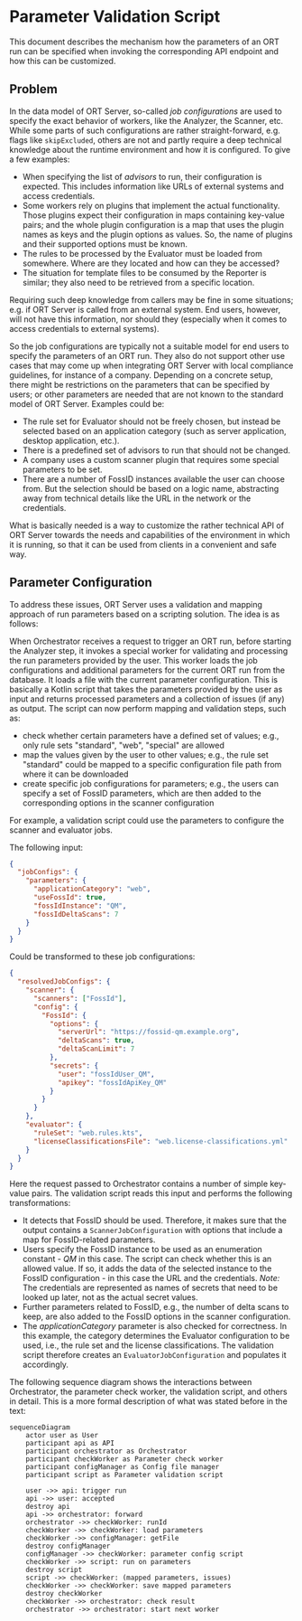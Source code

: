 # Parameter Validation Script

This document describes the mechanism how the parameters of an ORT run can be specified when invoking the corresponding API endpoint and how this can be customized.

## Problem

In the data model of ORT Server, so-called _job configurations_ are used to specify the exact behavior of workers, like the Analyzer, the Scanner, etc. While some parts of such configurations are rather straight-forward, e.g. flags like `skipExcluded`, others are not and partly require a deep technical knowledge about the runtime environment and how it is configured. To give a few examples:

- When specifying the list of _advisors_ to run, their configuration is expected. This includes information like URLs of external systems and access credentials.
- Some workers rely on plugins that implement the actual functionality. Those plugins expect their configuration in maps containing key-value pairs; and the whole plugin configuration is a map that uses the plugin names as keys and the plugin options as values. So, the name of plugins and their supported options must be known.
- The rules to be processed by the Evaluator must be loaded from somewhere. Where are they located and how can they be accessed?
- The situation for template files to be consumed by the Reporter is similar; they also need to be retrieved from a specific location.

Requiring such deep knowledge from callers may be fine in some situations; e.g. if ORT Server is called from an external system. End users, however, will not have this information, nor should they (especially when it comes to access credentials to external systems).

So the job configurations are typically not a suitable model for end users to specify the parameters of an ORT run. They also do not support other use cases that may come up when integrating ORT Server with local compliance guidelines, for instance of a company. Depending on a concrete setup, there might be restrictions on the parameters that can be specified by users; or other parameters are needed that are not known to the standard model of ORT Server. Examples could be:

- The rule set for Evaluator should not be freely chosen, but instead be selected based on an application category (such as server application, desktop application, etc.).
- There is a predefined set of advisors to run that should not be changed.
- A company uses a custom scanner plugin that requires some special parameters to be set.
- There are a number of FossID instances available the user can choose from. But the selection should be based on a logic name, abstracting away from technical details like the URL in the network or the credentials.

What is basically needed is a way to customize the rather technical API of ORT Server towards the needs and capabilities of the environment in which it is running, so that it can be used from clients in a convenient and safe way.

## Parameter Configuration

To address these issues, ORT Server uses a validation and mapping approach of run parameters based on a scripting solution. The idea is as follows:

When Orchestrator receives a request to trigger an ORT run, before starting the Analyzer step, it invokes a special worker for validating and processing the run parameters provided by the user. This worker loads the job configurations and additional parameters for the current ORT run from the database. It loads a file with the current parameter configuration. This is basically a Kotlin script that takes the parameters provided by the user as input and returns processed parameters and a collection of issues (if any) as output. The script can now perform mapping and validation steps, such as:

- check whether certain parameters have a defined set of values; e.g., only rule sets "standard", "web", "special" are allowed
- map the values given by the user to other values; e.g., the rule set "standard" could be mapped to a specific configuration file path from where it can be downloaded
- create specific job configurations for parameters; e.g., the users can specify a set of FossID parameters, which are then added to the corresponding options in the scanner configuration

For example, a validation script could use the parameters to configure the scanner and evaluator jobs.

The following input:

```json
{
  "jobConfigs": {
    "parameters": {
      "applicationCategory": "web",
      "useFossId": true,
      "fossIdInstance": "QM",
      "fossIdDeltaScans": 7
    }
  }
}
```

Could be transformed to these job configurations:

```json
{
  "resolvedJobConfigs": {
    "scanner": {
      "scanners": ["FossId"],
      "config": {
        "FossId": {
          "options": {
            "serverUrl": "https://fossid-qm.example.org",
            "deltaScans": true,
            "deltaScanLimit": 7
          },
          "secrets": {
            "user": "fossIdUser_QM",
            "apikey": "fossIdApiKey_QM"
          }
        }
      }
    },
    "evaluator": {
      "ruleSet": "web.rules.kts",
      "licenseClassificationsFile": "web.license-classifications.yml"
    }
  }
}
```

Here the request passed to Orchestrator contains a number of simple key-value pairs. The validation script reads this input and performs the following transformations:

- It detects that FossID should be used. Therefore, it makes sure that the output contains a `ScannerJobConfiguration` with options that include a map for FossID-related parameters.
- Users specify the FossID instance to be used as an enumeration constant - _QM_ in this case. The script can check whether this is an allowed value. If so, it adds the data of the selected instance to the FossID configuration - in this case the URL and the credentials. _Note:_ The credentials are represented as names of secrets that need to be looked up later, not as the actual secret values.
- Further parameters related to FossID, e.g., the number of delta scans to keep, are also added to the FossID options in the scanner configuration.
- The _applicationCategory_ parameter is also checked for correctness. In this example, the category determines the Evaluator configuration to be used, i.e., the rule set and the license classifications. The validation script therefore creates an `EvaluatorJobConfiguration` and populates it accordingly.

The following sequence diagram shows the interactions between Orchestrator, the parameter check worker, the validation script, and others in detail. This is a more formal description of what was stated before in the text:

```mermaid
sequenceDiagram
    actor user as User
    participant api as API
    participant orchestrator as Orchestrator
    participant checkWorker as Parameter check worker
    participant configManager as Config file manager
    participant script as Parameter validation script

    user ->> api: trigger run
    api ->> user: accepted
    destroy api
    api ->> orchestrator: forward
    orchestrator ->> checkWorker: runId
    checkWorker ->> checkWorker: load parameters
    checkWorker ->> configManager: getFile
    destroy configManager
    configManager ->> checkWorker: parameter config script
    checkWorker ->> script: run on parameters
    destroy script
    script ->> checkWorker: (mapped parameters, issues)
    checkWorker ->> checkWorker: save mapped parameters
    destroy checkWorker
    checkWorker ->> orchestrator: check result
    orchestrator ->> orchestrator: start next worker
```
